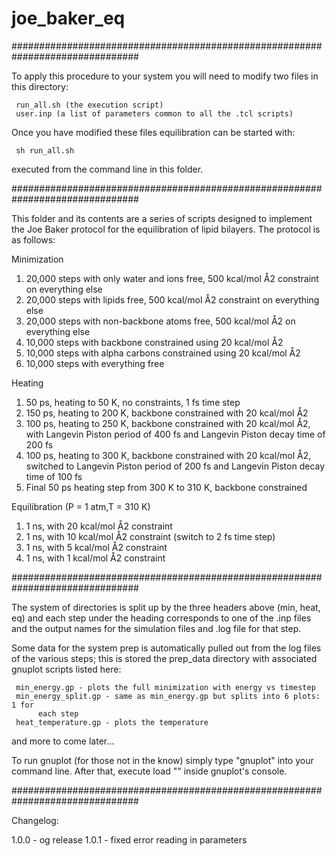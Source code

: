 <!--
@Author: nfrazee and kbillings
@Date:   2019-04-11T16:05:31-04:00
@Last modified by:   nfrazee and kbillings
@Last modified time: 2019-04-11T16:05:52-04:00
-->
# joe_baker_eq
###############################################################################

To apply this procedure to your system you will need to modify two files in
this directory:

     run_all.sh (the execution script)
     user.inp (a list of parameters common to all the .tcl scripts)

Once you have modified these files equilibration can be started with:

     sh run_all.sh

executed from the command line in this folder.

###############################################################################

This folder and its contents are a series of scripts designed to implement the
Joe Baker protocol for the equilibration of lipid bilayers. The protocol is as
follows:


Minimization
1. 20,000 steps with only water and ions free, 500 kcal/mol Å2 constraint on
     everything else
2. 20,000 steps with lipids free, 500 kcal/mol Å2 constraint on everything else
3. 20,000 steps with non-backbone atoms free, 500 kcal/mol Å2 on everything
     else
4. 10,000 steps with backbone constrained using 20 kcal/mol Å2
5. 10,000 steps with alpha carbons constrained using 20 kcal/mol Å2
6. 10,000 steps with everything free

Heating
1. 50 ps, heating to 50 K, no constraints, 1 fs time step
2. 150 ps, heating to 200 K, backbone constrained with 20 kcal/mol Å2
3. 100 ps, heating to 250 K, backbone constrained with 20 kcal/mol Å2, with
     Langevin Piston period of 400 fs and Langevin Piston decay time of 200 fs
4. 100 ps, heating to 300 K, backbone constrained with 20 kcal/mol Å2,
     switched to Langevin Piston period of 200 fs and Langevin Piston decay
     time of 100 fs
5. Final 50 ps heating step from 300 K to 310 K, backbone constrained

Equilibration (P = 1 atm,T = 310 K)
1. 1 ns, with 20 kcal/mol Å2 constraint
2. 1 ns, with 10 kcal/mol Å2 constraint (switch to 2 fs time step)
3. 1 ns, with 5 kcal/mol Å2 constraint
4. 1 ns, with 1 kcal/mol Å2 constraint

###############################################################################

The system of directories is split up by the three headers above (min, heat,
eq) and each step under the heading corresponds to one of the .inp files and
the output names for the simulation files and .log file for that step.

Some data for the system prep is automatically pulled out from the log files of
the various steps; this is stored the prep_data directory with associated
gnuplot scripts listed here:

     min_energy.gp - plots the full minimization with energy vs timestep
     min_energy_split.gp - same as min_energy.gp but splits into 6 plots: 1 for
          each step
     heat_temperature.gp - plots the temperature

and more to come later...

To run gnuplot (for those not in the know) simply type "gnuplot" into your
command line. After that, execute
     load "<insert name of script here>"
inside gnuplot's console.

###############################################################################


Changelog:

1.0.0 - og release
1.0.1 - fixed error reading in parameters
